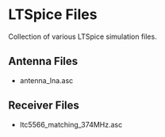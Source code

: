 # LTSpice Files
Collection of various LTSpice simulation files.

## Antenna Files
* antenna_lna.asc

## Receiver Files
* ltc5566_matching_374MHz.asc
